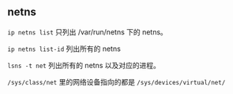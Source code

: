 ## netns

`ip netns list` 只列出 /var/run/netns 下的 netns。

`ip netns list-id` 列出所有的 netns

`lsns -t net` 列出所有的 netns 以及对应的进程。

`/sys/class/net` 里的网络设备指向的都是 `/sys/devices/virtual/net/`
